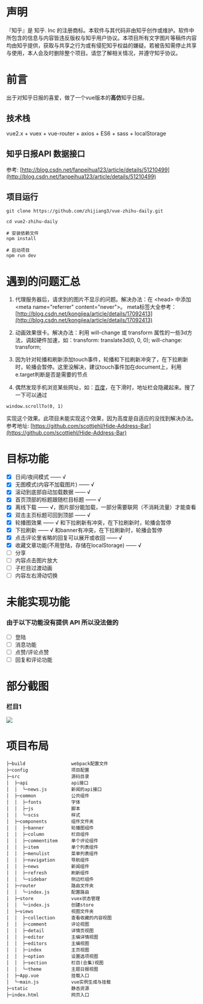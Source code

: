 # 声明

『知乎』是 知乎. Inc 的注册商标。本软件与其代码非由知乎创作或维护。软件中所包含的信息与内容皆违反版权与知乎用户协议。本项目所有文字图片等稿件内容均由知乎提供，获取与共享之行为或有侵犯知乎权益的嫌疑。若被告知需停止共享与使用，本人会及时删除整个项目。请您了解相关情况，并遵守知乎协议。

# 前言

出于对知乎日报的喜爱，做了一个vue版本的**高仿**知乎日报。

## 技术栈

vue2.x + vuex + vue-router + axios + ES6 + sass + localStorage

## 知乎日报API 数据接口

参考: [http://blog.csdn.net/fanpeihua123/article/details/51210499](http://blog.csdn.net/fanpeihua123/article/details/51210499)

## 项目运行

```
git clone https://github.com/zhijiang3/vue-zhihu-daily.git

cd vue2-zhihu-daily

# 安装依赖文件
npm install

# 启动项目
npm run dev
```

# 遇到的问题汇总

1. 代理服务器后，请求到的图片不显示的问题。解决办法：在 &lt;head&gt; 中添加 &lt;meta name="referrer" content="never"&gt;。
meta标签大全参考：[http://blog.csdn.net/kongjiea/article/details/17092413](http://blog.csdn.net/kongjiea/article/details/17092413)

2. 动画效果很卡。解决办法：利用 will-change 或 transform 属性的一些3d方法，调起硬件加速，如：transform: translate3d(0, 0, 0); will-change: transform;

3. 因为针对轮播和刷新添加touch事件，轮播和下拉刷新冲突了，在下拉刷新时，轮播会暂停。这里没解决，建议touch事件加在document上，利用e.target判断是否是需要的节点

4. 偶然发现手机浏览某些网址，如：[百度](https://www.baidu.com)，在下滑时，地址栏会隐藏起来。搜了一下可以通过
```
window.scrollTo(0, 1)
```
实现这个效果。此项目未能实现这个效果，因为高度是自适应的没找到解决办法。  
参考地址: [https://github.com/scottjehl/Hide-Address-Bar](https://github.com/scottjehl/Hide-Address-Bar)

# 目标功能
- [x] 日间/夜间模式 —— √
- [x] 无图模式(内容不加载图片) —— √
- [x] 滚动到底部自动加载数据 —— √
- [x] 首页顶部的标题跟随栏目标题 —— √
- [x] 离线下载 —— √，图片部分能加载，一部分需要联网（不消耗流量）才能查看
- [x] 双击主页标题可回到顶部 —— √
- [x] 轮播图效果 —— √ 和下拉刷新有冲突，在下拉刷新时，轮播会暂停
- [x] 下拉刷新 —— √ 和banner有冲突，在下拉刷新时，轮播会暂停
- [x] 点击评论里省略的回复可以展开或收回 —— √
- [x] 收藏文章功能(不用登陆，存储在localStorage) —— √
- [ ] 分享
- [ ] 内容点击图片放大
- [ ] 子栏目过渡动画
- [ ] 内容左右滑动切换

# 未能实现功能

### 由于以下功能没有提供 API 所以没法做的

- [ ] 登陆
- [ ] 消息功能
- [ ] 点赞/评论点赞
- [ ] 回复和评论功能

# 部分截图

### 栏目1

![](图片地址1)

# 项目布局

```
├─build                 webpack配置文件
├─config                项目配置
├─src                   源码目录
│  ├─api                api接口
│  │  └─news.js         新闻的api接口
│  ├─common             公共组件
│  │  ├─fonts           字体
│  │  ├─js              脚本
│  │  └─scss            样式
│  ├─components         组件文件夹
│  │  ├─banner          轮播图组件
│  │  ├─column          栏目组件
│  │  ├─commentitem     单个评论组件
│  │  ├─item            单个列表组件
│  │  ├─menulist        菜单列表组件
│  │  ├─navigation      导航组件
│  │  ├─news            新闻组件
│  │  ├─refresh         刷新组件
│  │  └─sidebar         侧边栏组件
│  ├─router             路由文件夹
│  │  └─index.js        配置路由
│  ├─store              vuex状态管理
│  │  └─index.js        创建store
│  ├─views              视图文件夹
│  │  ├─collection      查看收藏的内容视图
│  │  ├─comment         评论视图
│  │  ├─detail          详情页视图
│  │  ├─editor          主编详情视图
│  │  ├─editors         主编视图
│  │  ├─index           主页视图
│  │  ├─option          设置选项视图
│  │  ├─section         栏目(合集)视图
│  │  └─theme           主题日报视图
│  ├─App.vue            挂载入口
│  └─main.js            vue实例生成与挂载
├─static                静态资源
├─index.html            网页入口
```

